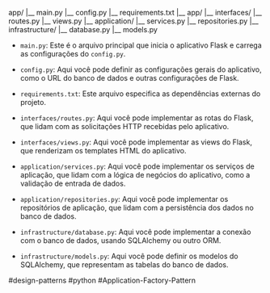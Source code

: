 app/
|__ main.py
|__ config.py
|__ requirements.txt
|__ app/
    |__ interfaces/
        |__ routes.py
        |__ views.py
    |__ application/
        |__ services.py
        |__ repositories.py
    |__ infrastructure/
        |__ database.py
        |__ models.py

-   `main.py`: Este é o arquivo principal que inicia o aplicativo Flask e carrega as configurações do `config.py`.
    
-   `config.py`: Aqui você pode definir as configurações gerais do aplicativo, como o URL do banco de dados e outras configurações de Flask.
    
-   `requirements.txt`: Este arquivo especifica as dependências externas do projeto.
    
-   `interfaces/routes.py`: Aqui você pode implementar as rotas do Flask, que lidam com as solicitações HTTP recebidas pelo aplicativo.
    
-   `interfaces/views.py`: Aqui você pode implementar as views do Flask, que renderizam os templates HTML do aplicativo.
    
-   `application/services.py`: Aqui você pode implementar os serviços de aplicação, que lidam com a lógica de negócios do aplicativo, como a validação de entrada de dados.
    
-   `application/repositories.py`: Aqui você pode implementar os repositórios de aplicação, que lidam com a persistência dos dados no banco de dados.
    
-   `infrastructure/database.py`: Aqui você pode implementar a conexão com o banco de dados, usando SQLAlchemy ou outro ORM.
    
-   `infrastructure/models.py`: Aqui você pode definir os modelos do SQLAlchemy, que representam as tabelas do banco de dados.


#design-patterns #python #Application-Factory-Pattern